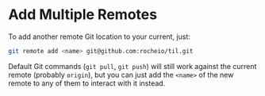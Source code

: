 # Add Multiple Remotes

To add another remote Git location to your current, just:

```bash
git remote add <name> git@github.com:rocheio/til.git
```

Default Git commands (`git pull`, `git push`) will still work against the current remote (probably `origin`), but you can just add the `<name>` of the new remote to any of them to interact with it instead.
